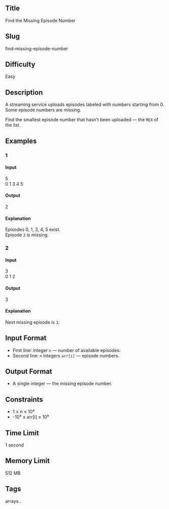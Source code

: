 ## Title

Find the Missing Episode Number

## Slug

find-missing-episode-number

## Difficulty

Easy

## Description

A streaming service uploads episodes labeled with numbers starting from 0.  
Some episode numbers are missing.  

Find the smallest episode number that hasn’t been uploaded — the `MEX` of the list.

## Examples

### 1

#### Input

5  
0 1 3 4 5

#### Output
2

#### Explanation
Episodes 0, 1, 3, 4, 5 exist.  
Episode `2` is missing.

### 2

#### Input

3  
0 1 2

#### Output
3

#### Explanation
Next missing episode is `3`.

## Input Format

- First line: integer `n` — number of available episodes.  
- Second line: `n` integers `arr[i]` — episode numbers.

## Output Format

- A single integer — the missing episode number.

## Constraints

- 1 ≤ n ≤ 10⁴  
- -10⁹ ≤ arr[i] ≤ 10⁹    

## Time Limit

1 second

## Memory Limit

512 MB

## Tags

arrays .
